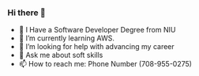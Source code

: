 ### Hi there 👋
- 🔭 I Have a Software Developer Degree from NIU
- 🌱 I’m currently learning AWS.
- 🤔 I’m looking for help with advancing my career
- 💬 Ask me about soft skills
- 📫 How to reach me: Phone Number (708-955-0275)
